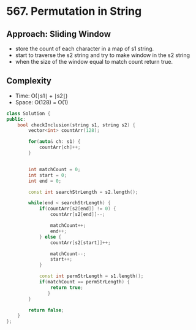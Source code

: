 # 567. Permutation in String

## Approach: Sliding Window

- store the count of each character in a map of s1 string.
- start to traverse the s2 string and try to make window in the s2 string
- when the size of the window equal to match count return true.

## Complexity

- Time: O(∣s1∣ + ∣s2∣)
- Space: O(128) = O(1)

```cpp
class Solution {
public:
    bool checkInclusion(string s1, string s2) {
        vector<int> countArr(128);

        for(auto& ch: s1) {
            countArr[ch]++;
        }


        int matchCount = 0;
        int start = 0;
        int end = 0;

        const int searchStrLength = s2.length();

        while(end < searchStrLength) {
            if(countArr[s2[end]] != 0) {
                countArr[s2[end]]--;

                matchCount++;
                end++;
            } else {
                countArr[s2[start]]++;

                matchCount--;
                start++;
            }

            const int permStrLength = s1.length();
            if(matchCount == permStrLength) {
                return true;
               }
        }

        return false;
    }
};
```
